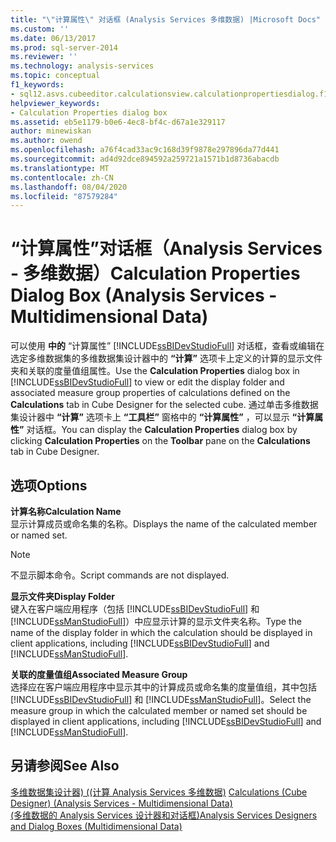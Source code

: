 ```yaml
---
title: "\"计算属性\" 对话框 (Analysis Services 多维数据) |Microsoft Docs"
ms.custom: ''
ms.date: 06/13/2017
ms.prod: sql-server-2014
ms.reviewer: ''
ms.technology: analysis-services
ms.topic: conceptual
f1_keywords:
- sql12.asvs.cubeeditor.calculationsview.calculationpropertiesdialog.f1
helpviewer_keywords:
- Calculation Properties dialog box
ms.assetid: eb5e1179-b0e6-4ec8-bf4c-d67a1e329117
author: minewiskan
ms.author: owend
ms.openlocfilehash: a76f4cad33ac9c168d39f9878e297896da77d441
ms.sourcegitcommit: ad4d92dce894592a259721a1571b1d8736abacdb
ms.translationtype: MT
ms.contentlocale: zh-CN
ms.lasthandoff: 08/04/2020
ms.locfileid: "87579284"
---
```

# <a name="calculation-properties-dialog-box-analysis-services---multidimensional-data"></a><span data-ttu-id="7f804-102">“计算属性”对话框（Analysis Services - 多维数据）</span><span class="sxs-lookup"><span data-stu-id="7f804-102">Calculation Properties Dialog Box (Analysis Services - Multidimensional Data)</span></span>
  <span data-ttu-id="7f804-103">可以使用 **中的** “计算属性” [!INCLUDE[ssBIDevStudioFull](../includes/ssbidevstudiofull-md.md)] 对话框，查看或编辑在选定多维数据集的多维数据集设计器中的 **“计算”** 选项卡上定义的计算的显示文件夹和关联的度量值组属性。</span><span class="sxs-lookup"><span data-stu-id="7f804-103">Use the **Calculation Properties** dialog box in [!INCLUDE[ssBIDevStudioFull](../includes/ssbidevstudiofull-md.md)] to view or edit the display folder and associated measure group properties of calculations defined on the **Calculations** tab in Cube Designer for the selected cube.</span></span> <span data-ttu-id="7f804-104">通过单击多维数据集设计器中 **“计算”** 选项卡上 **“工具栏”** 窗格中的 **“计算属性”** ，可以显示 **“计算属性”** 对话框。</span><span class="sxs-lookup"><span data-stu-id="7f804-104">You can display the **Calculation Properties** dialog box by clicking **Calculation Properties** on the **Toolbar** pane on the **Calculations** tab in Cube Designer.</span></span>  
  
## <a name="options"></a><span data-ttu-id="7f804-105">选项</span><span class="sxs-lookup"><span data-stu-id="7f804-105">Options</span></span>  
 <span data-ttu-id="7f804-106">**计算名称**</span><span class="sxs-lookup"><span data-stu-id="7f804-106">**Calculation Name**</span></span>  
 <span data-ttu-id="7f804-107">显示计算成员或命名集的名称。</span><span class="sxs-lookup"><span data-stu-id="7f804-107">Displays the name of the calculated member or named set.</span></span>  
  
> [!NOTE]  
>  <span data-ttu-id="7f804-108">不显示脚本命令。</span><span class="sxs-lookup"><span data-stu-id="7f804-108">Script commands are not displayed.</span></span>  
  
 <span data-ttu-id="7f804-109">**显示文件夹**</span><span class="sxs-lookup"><span data-stu-id="7f804-109">**Display Folder**</span></span>  
 <span data-ttu-id="7f804-110">键入在客户端应用程序（包括 [!INCLUDE[ssBIDevStudioFull](../includes/ssbidevstudiofull-md.md)] 和 [!INCLUDE[ssManStudioFull](../includes/ssmanstudiofull-md.md)]）中应显示计算的显示文件夹名称。</span><span class="sxs-lookup"><span data-stu-id="7f804-110">Type the name of the display folder in which the calculation should be displayed in client applications, including [!INCLUDE[ssBIDevStudioFull](../includes/ssbidevstudiofull-md.md)] and [!INCLUDE[ssManStudioFull](../includes/ssmanstudiofull-md.md)].</span></span>  
  
 <span data-ttu-id="7f804-111">**关联的度量值组**</span><span class="sxs-lookup"><span data-stu-id="7f804-111">**Associated Measure Group**</span></span>  
 <span data-ttu-id="7f804-112">选择应在客户端应用程序中显示其中的计算成员或命名集的度量值组，其中包括 [!INCLUDE[ssBIDevStudioFull](../includes/ssbidevstudiofull-md.md)] 和 [!INCLUDE[ssManStudioFull](../includes/ssmanstudiofull-md.md)]。</span><span class="sxs-lookup"><span data-stu-id="7f804-112">Select the measure group in which the calculated member or named set should be displayed in client applications, including [!INCLUDE[ssBIDevStudioFull](../includes/ssbidevstudiofull-md.md)] and [!INCLUDE[ssManStudioFull](../includes/ssmanstudiofull-md.md)].</span></span>  
  
## <a name="see-also"></a><span data-ttu-id="7f804-113">另请参阅</span><span class="sxs-lookup"><span data-stu-id="7f804-113">See Also</span></span>  
 <span data-ttu-id="7f804-114">[多维数据集设计器&#41; &#40;&#40;计算 Analysis Services 多维数据&#41;](calculations-cube-designer-analysis-services-multidimensional-data.md) </span><span class="sxs-lookup"><span data-stu-id="7f804-114">[Calculations &#40;Cube Designer&#41; &#40;Analysis Services - Multidimensional Data&#41;](calculations-cube-designer-analysis-services-multidimensional-data.md) </span></span>  
 [<span data-ttu-id="7f804-115">&#40;多维数据的 Analysis Services 设计器和对话框&#41;</span><span class="sxs-lookup"><span data-stu-id="7f804-115">Analysis Services Designers and Dialog Boxes &#40;Multidimensional Data&#41;</span></span>](analysis-services-designers-and-dialog-boxes-multidimensional-data.md)  
  
  
